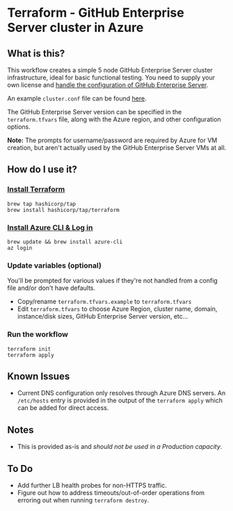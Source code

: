 # Terraform - GitHub Enterprise Server cluster in Azure


## What is this?

This workflow creates a simple 5 node GitHub Enterprise Server cluster infrastructure, ideal for basic functional testing. You need to supply your own license and [handle the configuration of GitHub Enterprise Server](https://docs.github.com/en/enterprise-server@3.0/admin/enterprise-management/initializing-the-cluster).

An example `cluster.conf` file can be found [here](https://docs.github.com/en/enterprise-server@3.0/admin/enterprise-management/initializing-the-cluster#about-the-cluster-configuration-file).

The GitHub Enterprise Server version can be specified in the `terraform.tfvars` file, along with the Azure region, and other configuration options.

**Note:** The prompts for username/password are required by Azure for VM creation, but aren't actually used by the GitHub Enterprise Server VMs at all.

## How do I use it?

### [Install Terraform](https://www.terraform.io/downloads.html)

```
brew tap hashicorp/tap
brew install hashicorp/tap/terraform
```

### [Install Azure CLI & Log in](https://docs.microsoft.com/en-us/cli/azure/install-azure-cli)

```
brew update && brew install azure-cli
az login
```

### Update variables (optional)

You'll be prompted for various values if they're not handled from a config file and/or don't have defaults.

- Copy/rename `terraform.tfvars.example` to `terraform.tfvars`
- Edit `terraform.tfvars` to choose Azure Region, cluster name, domain, instance/disk sizes, GitHub Enterprise Server version, etc...

### Run the workflow

```
terraform init
terraform apply
```

## Known Issues

- Current DNS configuration only resolves through Azure DNS servers. An `/etc/hosts` entry is provided in the output of the `terraform apply` which can be added for direct access.

## Notes
- This is provided as-is and *should not be used in a Production capacity*.

## To Do

- Add further LB health probes for non-HTTPS traffic.
- Figure out how to address timeouts/out-of-order operations from erroring out when running `terraform destroy`.
